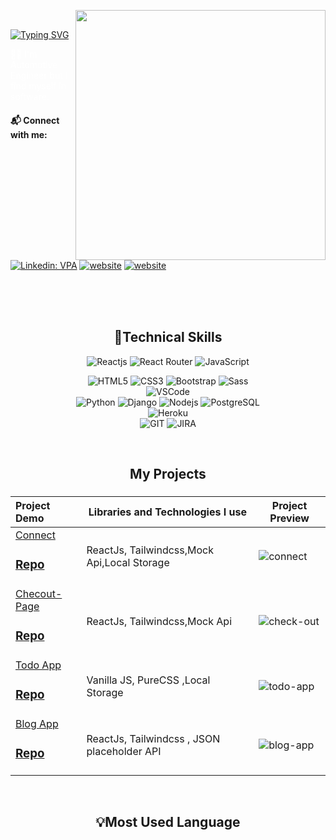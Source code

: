 <img src="https://media.giphy.com/media/L1R1tvI9svkIWwpVYr/giphy.gif" align="right" width="400"></br>

[![Typing SVG](https://readme-typing-svg.demolab.com?font=Fira+Code&weight=300&size=16&duration=4000&pause=10&color=F7F7F7&width=400&lines=Hi+There%2C;I'm+Selim+HASPOLAT)](https://git.io/typing-svg)

<font color="white"> 🐱‍🏍 I'm Automotive Engineer but I find myself in software. </font>
</br>

#### 📬 Connect with me:

[![Linkedin: VPA](https://img.shields.io/badge/linkedin-%230077B5.svg?&style=for-the-badge&logo=linkedin&logoColor=white)](https://www.linkedin.com/in/selimhaspolat/)
[![website](https://img.shields.io/badge/gmail-f1f2f6.svg?&style=for-the-badge&logo=gmail&logoColor=red)](mailto:selimhaspolat@gmail.com)
[![website](https://img.shields.io/badge/%20-medium-black?&style=for-the-badge&logoColor=white)](https://https://medium.com/)

</br>
</br>
</br>

<h2 align="center">🚀Technical Skills</h2>
<div align="center">
<img
        src="https://img.shields.io/badge/React-20232A?style=for-the-badge&logo=react&logoColor=61DAFB"
        alt="Reactjs"
      />
<img
        src="https://img.shields.io/badge/React_Router-CA4245?style=for-the-badge&logo=react-router&logoColor=white"
        alt="React Router"
      />      
<img
        src="https://img.shields.io/badge/JavaScript-323330?style=for-the-badge&logo=javascript&logoColor=F7DF1E"
        alt="JavaScript"
      />

<img
        src="https://img.shields.io/badge/HTML5-E34F26?style=for-the-badge&logo=html5&logoColor=white"
        alt="HTML5"
      />
<img
        src="https://img.shields.io/badge/CSS3-1572B6?style=for-the-badge&logo=css3&logoColor=white"
        alt="CSS3"
      />
<img
        src="https://img.shields.io/badge/Bootstrap-563D7C?style=for-the-badge&logo=bootstrap&logoColor=white"
        alt="Bootstrap"
      />
<img
        src="https://img.shields.io/badge/Sass-CC6699?style=for-the-badge&logo=sass&logoColor=white"
        alt="Sass"
      />
</br>
<img 
     src="https://img.shields.io/badge/Visual_Studio_Code-0078D4?style=for-the-badge&logo=visual%20studio%20code&logoColor=white"
     alt="VSCode"
     />
</br>
<img
        src="https://img.shields.io/badge/Python-14354C?style=for-the-badge&logo=python&logoColor=white"
        alt="Python"
      />
<img
        src="https://img.shields.io/badge/Django-092E20?style=for-the-badge&logo=django&logoColor=white"
        alt="Django"
      />
<img
        src="https://img.shields.io/badge/Node.js-43853D?style=for-the-badge&logo=node.js&logoColor=white"
        alt="Nodejs"
      />
<img
        src="https://img.shields.io/badge/PostgreSQL-316192?style=for-the-badge&logo=postgresql&logoColor=white"
        alt="PostgreSQL"
      />
<br>
<img
        src="https://img.shields.io/badge/Heroku-430098?style=for-the-badge&logo=heroku&logoColor=white"
        alt="Heroku"
      />
</br>
<img 
      src="https://img.shields.io/badge/GIT-E44C30?style=for-the-badge&logo=git&logoColor=white"
      alt="GIT"
      />
<img 
      src="https://img.shields.io/badge/Jira-0052CC?style=for-the-badge&logo=Jira&logoColor=white"
      alt="JIRA"
      />

</div>
</br>
<!--<div  align="center"> <img src="https://raw.githubusercontent.com/scriptex/github-contributions-snake/snake/github-contribution-grid-snake.svg" /></div>-->
<h2 align="center">My Projects</h2>

###

Project Demo       |Libraries and Technologies I use     |Project Preview   
:-------------------------|-------------------------|-------------------------
[Connect](https://connect-s.vercel.app/) <h3>[Repo](https://github.com/selim-haspolat/connect)</h3> | ReactJs, Tailwindcss,Mock Api,Local Storage |![connect](https://user-images.githubusercontent.com/118964736/223391273-56005e61-9dc8-42bc-ae4a-35e58e1dccd3.gif)
[Checout-Page](https://checkout-page-api.netlify.app/) <h3>[Repo](https://github.com/selim-haspolat/checkout-page-mock-api.git)</h3> | ReactJs, Tailwindcss,Mock Api |![check-out](https://user-images.githubusercontent.com/118964736/222241497-be40b90f-a010-4654-9b8a-011d71200363.gif)
[Todo App](https://selim-haspolat.github.io/ToDo-App-2/) <h3>[Repo](https://github.com/selim-haspolat/ToDo-App-2)</h3> | Vanilla JS, PureCSS ,Local Storage| ![todo-app](https://user-images.githubusercontent.com/118964736/213920626-f014e6f3-bed2-4e99-94b4-dcf4e057bc58.gif)
[Blog App](blog-app-s.netlify.app/) <h3>[Repo](https://github.com/selim-haspolat/blog-app)</h3> | ReactJs, Tailwindcss , JSON placeholder API|![blog-app](https://user-images.githubusercontent.com/118964736/224534423-6c248f2c-d911-40ed-b5ad-7e2864656828.gif)






<br>

<h2 align="center">💡Most Used Language</h2>
<div  align="center">
<br/>
<img
     src="https://github-readme-stats.vercel.app/api?username=selim-haspolat&theme=blue-green"
     alt=""
     /> </br></br></br>
<img
     src="https://github-readme-stats.vercel.app/api/top-langs/?username=selim-haspolat&theme=blue-green"
     alt=""
     /> <br/>
</div>
